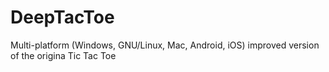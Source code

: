 # DeepTacToe
Multi-platform (Windows, GNU/Linux, Mac, Android, iOS) improved version of the origina Tic Tac Toe
